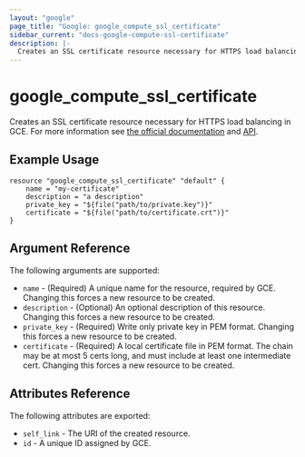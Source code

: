```yaml
---
layout: "google"
page_title: "Google: google_compute_ssl_certificate"
sidebar_current: "docs-google-compute-ssl-certificate"
description: |-
  Creates an SSL certificate resource necessary for HTTPS load balancing in GCE.
---
```


# google\_compute\_ssl\_certificate

Creates an SSL certificate resource necessary for HTTPS load balancing in GCE.
For more information see
[the official documentation](https://cloud.google.com/compute/docs/load-balancing/http/ssl-certificates) and
[API](https://cloud.google.com/compute/docs/reference/latest/sslCertificates).


## Example Usage

```
resource "google_compute_ssl_certificate" "default" {
	name = "my-certificate"
	description = "a description"
	private_key = "${file("path/to/private.key")}"
	certificate = "${file("path/to/certificate.crt")}"
}
```

## Argument Reference

The following arguments are supported:

* `name` - (Required) A unique name for the resource, required by GCE.
    Changing this forces a new resource to be created.
* `description` - (Optional) An optional description of this resource.
    Changing this forces a new resource to be created.
* `private_key` - (Required) Write only private key in PEM format.
    Changing this forces a new resource to be created.
* `certificate` - (Required) A local certificate file in PEM format. The chain
    may be at most 5 certs long, and must include at least one intermediate cert.
    Changing this forces a new resource to be created.

## Attributes Reference

The following attributes are exported:

* `self_link` - The URI of the created resource.
* `id` - A unique ID assigned by GCE.
